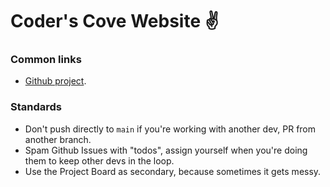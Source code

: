# Coder's Cove Website ✌️

### Common links

- [Github project](https://github.com/orgs/coders-cove-discord/projects/1/views/1).

### Standards

- Don't push directly to `main` if you're working with another dev, PR from another branch.
- Spam Github Issues with "todos", assign yourself when you're doing them to keep other devs in the loop.
- Use the Project Board as secondary, because sometimes it gets messy.